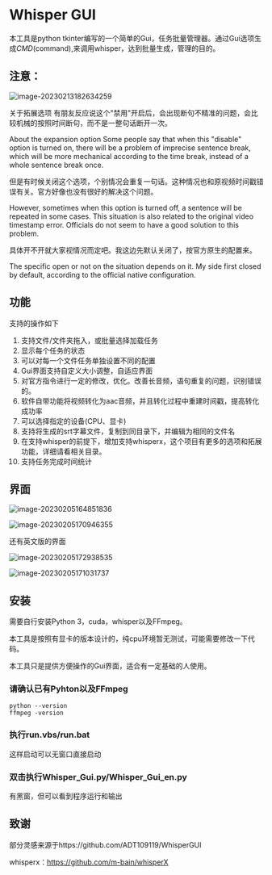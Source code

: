 # Whisper GUI

本工具是python tkinter编写的一个简单的Gui，任务批量管理器。通过Gui选项生成*CMD*(command),来调用whisper，达到批量生成，管理的目的。



## 注意：

![image-20230213182634259](https://cdn.jsdelivr.net/gh/cq535454518/cq_images@main/img1/image-20230213182634259.png)

关于拓展选项 有朋友反应说这个"禁用"开启后，会出现断句不精准的问题，会比较机械的按照时间断句，而不是一整句话断开一次。

About the expansion option Some people say that when this "disable" option is turned on, there will be a problem of imprecise sentence break, which will be more mechanical according to the time break, instead of a whole sentence break once.

但是有时候关闭这个选项，个别情况会重复一句话。这种情况也和原视频时间戳错误有关。官方好像也没有很好的解决这个问题。

However, sometimes when this option is turned off, a sentence will be repeated in some cases. This situation is also related to the original video timestamp error. Officials do not seem to have a good solution to this problem.

具体开不开就大家视情况而定吧。我这边先默认关闭了，按官方原生的配置来。

The specific open or not on the situation depends on it. My side first closed by default, according to the official native configuration.

## 功能

支持的操作如下

1. 支持文件/文件夹拖入，或批量选择加载任务
2. 显示每个任务的状态
3. 可以对每一个文件任务单独设置不同的配置
4. Gui界面支持自定义大小调整，自适应界面
5. 对官方指令进行一定的修改，优化。改善长音频，语句重复的问题，识别错误的。
6. 软件自带功能将视频转化为aac音频，并且转化过程中重建时间戳，提高转化成功率
7. 可以选择指定的设备(CPU、显卡)
8. 支持将生成的srt字幕文件，复制到同目录下，并编辑为相同的文件名
9. 在支持whisper的前提下，增加支持whisperx，这个项目有更多的选项和拓展功能，详细请看相关目录。
10. 支持任务完成时间统计

## 界面

![image-20230205164851836](https://cdn.jsdelivr.net/gh/cq535454518/cq_images@main/img1/image-20230205164851836.png)

![image-20230205170946355](https://cdn.jsdelivr.net/gh/cq535454518/cq_images@main/img1/image-20230205170946355.png)

还有英文版的界面

![image-20230205172938535](https://cdn.jsdelivr.net/gh/cq535454518/cq_images@main/img1/image-20230205172938535.png)

![image-20230205171031737](https://cdn.jsdelivr.net/gh/cq535454518/cq_images@main/img1/image-20230205171031737.png)

## 安装

需要自行安装Python 3，cuda，whisper以及FFmpeg。

本工具是按照有显卡的版本设计的，纯cpu环境暂无测试，可能需要修改一下代码。

本工具只是提供方便操作的Gui界面，适合有一定基础的人使用。



### 请确认已有Pyhton以及FFmpeg

```
python --version
ffmpeg -version
```

### 执行run.vbs/run.bat

这样启动可以无窗口直接启动

### 双击执行Whisper_Gui.py/Whisper_Gui_en.py

有黑窗，但可以看到程序运行和输出

## 致谢

部分灵感来源于https://github.com/ADT109119/WhisperGUI

whisperx：https://github.com/m-bain/whisperX
